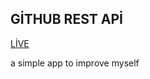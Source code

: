 ## GİTHUB REST APİ

    
[LİVE](https://burakaydemir.cf/project/index.html)

a simple app to improve myself
